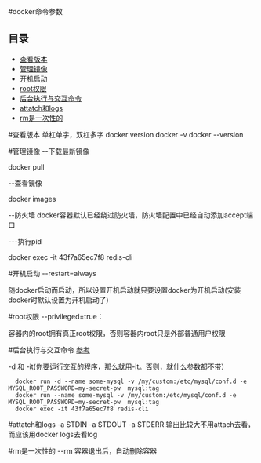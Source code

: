 #docker命令参数                                                                    
## 目录 
- [查看版本](#查看版本) 
- [管理镜像](#管理镜像)   
- [开机启动](#开机启动)      
- [root权限](#root权限)                                                          
- [后台执行与交互命令](#后台执行与交互命令)      
- [attatch和logs](#attatch和logs) 
- [rm是一次性的](#rm是一次性的) 




#查看版本
    单杠单字，双杠多字
    docker version
    docker -v
    docker --version


#管理镜像
  --下载最新镜像

  docker pull

  --查看镜像

  docker images

  --防火墙
  docker容器默认已经绕过防火墙，防火墙配置中已经自动添加accept端口

  ---执行pid 

  docker exec -it 43f7a65ec7f8 redis-cli
 
#开机启动
 --restart=always

 随docker启动而启动，所以设置开机启动就只要设置docker为开机启动(安装docker时默认设置为开机启动了)

#root权限
  --privileged=true：

 容器内的root拥有真正root权限，否则容器内root只是外部普通用户权限


#后台执行与交互命令
   [参考](https://www.cnblogs.com/JMLiu/p/10277482.html)
    
   -d 和 -it(你要运行交互的程序，那么就用-it。否则，就什么参数都不带）
   

      docker run -d --name some-mysql -v /my/custom:/etc/mysql/conf.d -e MYSQL_ROOT_PASSWORD=my-secret-pw  mysql:tag
      docker run --name some-mysql -v /my/custom:/etc/mysql/conf.d -e MYSQL_ROOT_PASSWORD=my-secret-pw  mysql:tag
      docker exec -it 43f7a65ec7f8 redis-cli
      


#attatch和logs
  -a STDIN -a STDOUT -a STDERR
  输出比较大不用attach去看，而应该用docker logs去看log


#rm是一次性的
--rm
容器退出后，自动删除容器






